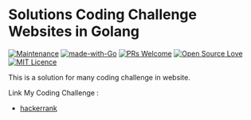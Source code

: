 # Solutions Coding Challenge Websites in Golang

[![Maintenance](https://img.shields.io/badge/Maintained%3F-yes-green.svg)](https://github.com/agambondan/coding-challenge/graphs/commit-activity) 
[![made-with-Go](https://img.shields.io/badge/Made%20with-Go-blue.svg)](https://golang.org/) 
[![PRs Welcome](https://img.shields.io/badge/PRs-welcome-brightgreen.svg?style=flat-square)](http://makeapullrequest.com) 
[![Open Source Love](https://badges.frapsoft.com/os/v1/open-source.svg?v=103)](https://github.com/ellerbrock/open-source-badges/) 
[![MIT Licence](https://badges.frapsoft.com/os/mit/mit.svg?v=103)](https://opensource.org/licenses/mit-license.php) 

This is a solution for many coding challenge in website. 

Link My Coding Challenge :
- [hackerrank](https://www.hackerrank.com/agamwork28?hr_r=1)
